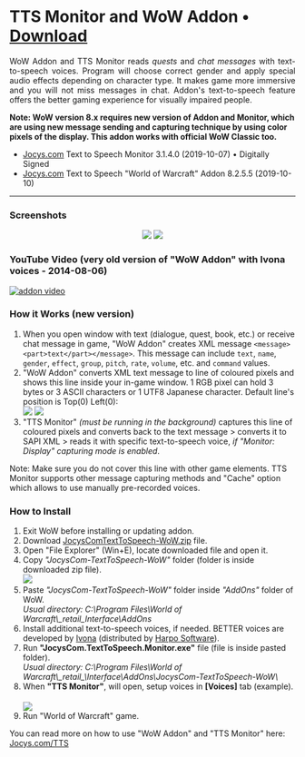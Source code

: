 # TTS Monitor and WoW Addon • [Download](http://www.jocys.com/Files/Software/JocysCom-TextToSpeech-WoW.zip)

<p align="justify">WoW Addon and TTS Monitor reads <i>quests</i> and <i>chat messages</i> with text-to-speech voices. Program will choose correct gender and apply special audio effects depending on character type. It makes game more immersive and you will not miss messages in chat. Addon's text-to-speech feature offers the better gaming experience for visually impaired people.</p>

**Note: WoW version 8.x requires new version of Addon and Monitor, which are using new message sending and capturing technique by using color pixels of the display. This addon works with official WoW Classic too.**

 * <a target="_blank" href="http://www.jocys.com">Jocys.com</a> Text to Speech Monitor 3.1.4.0 (2019-10-07) • Digitally Signed
 * <a target="_blank" href="http://www.jocys.com">Jocys.com</a> Text to Speech "World of Warcraft" Addon 8.2.5.5 (2019-10-10)
 
<hr />

### Screenshots

<p style="text-align: center;"><a href="http://www.jocys.com/Files/Software/JocysCom_TTS_Monitor.png" target="_blank"><img src="http://www.jocys.com/Files/Software/JocysCom_TTS_Monitor_Small_1.png" /></a> <a href="http://www.jocys.com/TTS/Images/JocysCom_TTS_WoW_Addon.png" target="_blank"><img src="http://www.jocys.com/TTS/Images/JocysCom_TTS_WoW_Addon_Small_GitHub.png" /></a></p>

### YouTube Video (very old version of "WoW Addon" with Ivona voices - 2014-08-06)

[![addon video](http://img.youtube.com/vi/lhBGNJQvbUo/0.jpg)](http://www.youtube.com/watch?v=lhBGNJQvbUo)

### How it Works (new version)

<ol>
<li>When you open window with text (dialogue, quest, book, etc.) or receive chat message in game, "WoW Addon" creates XML message <code>&lt;message&gt;&lt;part&gt;text&lt;/part&gt;&lt;/message&gt;</code>. This message can include <code>text</code>, <code>name</code>, <code>gender</code>, <code>effect</code>, <code>group</code>, <code>pitch</code>, <code>rate</code>, <code>volume</code>, etc. and <code>command</code> values.</li>
<li>"WoW Addon" converts XML text message to line of coloured pixels and shows this line inside your in-game window. 1 RGB pixel can hold 3 bytes or 3 ASCII characters or 1 UTF8 Japanese character. Default line's position is Top(0) Left(0):<br />
<img src="http://www.jocys.com/TTS/Images/JocysCom_TTS_WoW_Addon_Pixels.png" /> <img src="http://www.jocys.com/TTS/Images/JocysCom_TTS_Monitor_Display_Small.png" /></li>
<li>"TTS Monitor" <i>(must be running in the background)</i> captures this line of coloured pixels and converts back to the text message &gt; converts it to SAPI XML &gt; reads it with specific text-to-speech voice, <i>if "Monitor: Display" capturing mode is enabled</i>.</li>
</ol>
<p>Note: Make sure you do not cover this line with other game elements. TTS Monitor supports other message capturing methods and "Cache" option which allows to use manually pre-recorded voices.</p>

### How to Install

<ol>
<li>Exit WoW before installing or updating addon.</li>
<li>Download <a href="http://www.jocys.com/Files/Software/JocysCom-TextToSpeech-WoW.zip">JocysComTextToSpeech-WoW.zip</a> file.</li>
<li>Open "File Explorer" (Win+E), locate downloaded file and open it.</li>
<li>Copy <i>"JocysCom-TextToSpeech-WoW"</i> folder (folder is inside downloaded zip file).<br />
	<img src="http://www.jocys.com/Files/Software/Copy.png" /></li>
<li>Paste <i>"JocysCom-TextToSpeech-WoW"</i> folder inside <i>"AddOns"</i> folder of WoW.<br />
	<i>Usual directory: C:\Program Files\World of Warcraft\_retail_Interface\AddOns</i></li>
<li>Install additional text-to-speech voices, if needed. BETTER voices are developed by <a href="http://www.ivona.com" target="_blank">Ivona</a> (distributed by <a href="http://harposoftware.com/en/content/10-trial" target="_blank">Harpo Software</a>).</li>
<li>Run <b>"JocysCom.TextToSpeech.Monitor.exe"</b> file (file is inside pasted folder).<br />
	<i>Usual directory: C:\Program Files\World of Warcraft\_retail_\Interface\AddOns\JocysCom-TextToSpeech-WoW\</i></li>
<li>When <b>"TTS Monitor"</b>, will open, setup voices in <b>[Voices]</b> tab (example).<br /><br />
<sub><a href="http://www.jocys.com/Files/Software/JocysCom_TTS_Monitor_Voices.png" target="_blank"><img src="http://www.jocys.com/Files/Software/JocysCom_TTS_Monitor_Voices_2_2_35.png" /></a></sub></li>
<li>Run "World of Warcraft" game.</li>
</ol>

You can read more on how to use "WoW Addon" and "TTS Monitor" here: <a href="https://www.jocys.com/TTS" target="_blank">Jocys.com/TTS</a>

